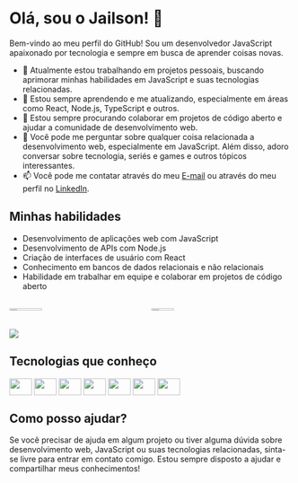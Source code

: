 # Olá, sou o Jailson! 👋

Bem-vindo ao meu perfil do GitHub! Sou um desenvolvedor JavaScript apaixonado por tecnologia e sempre em busca de aprender coisas novas.

* 🔭 Atualmente estou trabalhando em projetos pessoais, buscando aprimorar minhas habilidades em JavaScript e suas tecnologias relacionadas.
* 🌱 Estou sempre aprendendo e me atualizando, especialmente em áreas como React, Node.js, TypeScript e outros.
* 👯 Estou sempre procurando colaborar em projetos de código aberto e ajudar a comunidade de desenvolvimento web.
* 💬 Você pode me perguntar sobre qualquer coisa relacionada a desenvolvimento web, especialmente em JavaScript. Além disso, adoro conversar sobre tecnologia, seriés e games e outros tópicos interessantes.
* 📫 Você pode me contatar através do meu [E-mail](https://mail.google.com/mail/u/0/?authuser=jailsonh3@gmail.com)
 ou através do meu perfil no [LinkedIn](https://www.linkedin.com/in/jailsonh3).

## Minhas habilidades
* Desenvolvimento de aplicações web com JavaScript
* Desenvolvimento de APIs com Node.js
* Criação de interfaces de usuário com React
* Conhecimento em bancos de dados relacionais e não relacionais
* Habilidade em trabalhar em equipe e colaborar em projetos de código aberto
<br>

<div style="display: grid; grid-template-columns: repeat(2, 1fr); gap: 2px;">
  <img style="align-self: stretch; width: 48%;" src="https://cheesits456-readme-stats.vercel.app/api?username=jailsonh3&count_private=true&show_icons=true&include_all_commits=true&theme=github_dark">
  <img style="align-self: stretch; width: 40%; height: 20%;"  src="https://cheesits456-readme-stats.vercel.app/api/top-langs?username=jailsonh3&layout=compact&hide=smarty&theme=github_dark">
</div>

<br>

<img src="https://github-profile-trophy.vercel.app/?username=jailsonh3&theme=nord&no-frame=true&margin-w=10&column=7" />

## Tecnologias que conheço

<div style="display: inline-block;">
  <img align="center" alt="" height="30" width="40" src='https://cdn.jsdelivr.net/gh/devicons/devicon/icons/nodejs/nodejs-original.svg'>
  <img align="center" alt="" height="30" width="40" src='https://cdn.jsdelivr.net/gh/devicons/devicon/icons/react/react-original.svg'>
  <img align="center" alt="" height="30" width="40" src='https://cdn.jsdelivr.net/gh/devicons/devicon/icons/nextjs/nextjs-original.svg'>
  <img align="center" alt="" height="30" width="40" src='https://cdn.jsdelivr.net/gh/devicons/devicon/icons/typescript/typescript-original.svg'>
  <img align="center" alt="" height="30" width="40" src='https://cdn.jsdelivr.net/gh/devicons/devicon/icons/javascript/javascript-original.svg'>
  <img align="center" alt="" height="30" width="40" src='https://cdn.jsdelivr.net/gh/devicons/devicon/icons/html5/html5-original.svg'>
  <img align="center" alt="" height="30" width="40" src='https://cdn.jsdelivr.net/gh/devicons/devicon/icons/css3/css3-original.svg'>
</div>

## Como posso ajudar?
Se você precisar de ajuda em algum projeto ou tiver alguma dúvida sobre desenvolvimento web, JavaScript ou suas tecnologias relacionadas, sinta-se livre para entrar em contato comigo. Estou sempre disposto a ajudar e compartilhar meus conhecimentos!




